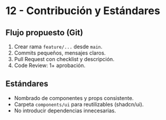 # 12 - Contribución y Estándares

## Flujo propuesto (Git)
1. Crear rama `feature/...` desde `main`.
2. Commits pequeños, mensajes claros.
3. Pull Request con checklist y descripción.
4. Code Review: 1+ aprobación.

## Estándares
- Nombrado de componentes y props consistente.
- Carpeta `components/ui` para reutilizables (shadcn/ui).
- No introducir dependencias innecesarias.
